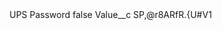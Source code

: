 <?xml version="1.0" encoding="UTF-8"?>
<CustomMetadata xmlns="http://soap.sforce.com/2006/04/metadata" xmlns:xsi="http://www.w3.org/2001/XMLSchema-instance" xmlns:xsd="http://www.w3.org/2001/XMLSchema">
    <label>UPS Password</label>
    <protected>false</protected>
    <values>
        <field>Value__c</field>
        <value xsi:type="xsd:string">SP,@r8ARfR.{U#V1</value>
    </values>
</CustomMetadata>
